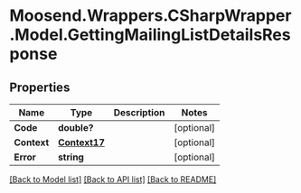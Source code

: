 # Moosend.Wrappers.CSharpWrapper.Model.GettingMailingListDetailsResponse
## Properties

Name | Type | Description | Notes
------------ | ------------- | ------------- | -------------
**Code** | **double?** |  | [optional] 
**Context** | [**Context17**](Context17.md) |  | [optional] 
**Error** | **string** |  | [optional] 

[[Back to Model list]](../README.md#documentation-for-models) [[Back to API list]](../README.md#documentation-for-api-endpoints) [[Back to README]](../README.md)

